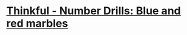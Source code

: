 ﻿# [Thinkful - Number Drills: Blue and red marbles](https://www.codewars.com/kata/thinkful-number-drills-blue-and-red-marbles/)

